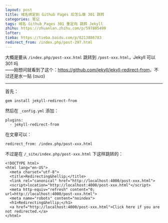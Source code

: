 ```yaml
---
layout: post
title: 域名绑定到 Github Pages 后怎么做 301 跳转
categories: 笔记
tags: 域名 Github_Pages 301 重定向 跳转 Jekyll
zhihu: https://zhuanlan.zhihu.com/p/597805499
lofter: 
tieba: https://tieba.baidu.com/p/8213886783
redirect_from: /index.php/post-297.html
---
```


大概是要从 `/index.php/post-xxx.html` 跳转到 `/post-xxx.html`，Jekyll 可以 301 吗  
——刚想问就看到了这个：<https://github.com/jekyll/jekyll-redirect-from>，不过还是水一贴 (ಡωಡ)

---

首先：

```
gem install jekyll-redirect-from
```

然后在 `_config.yml` 添加：

```
plugins:
  - jekyll-redirect-from
```

在文章可以：

```
redirect_from: /index.php/post-xxx.html
```

不过是在 `/_site/index.php/post-xxx.html` 下这样跳转的：

```
<!DOCTYPE html>
<html lang="en-US">
  <meta charset="utf-8">
  <title>Redirecting&hellip;</title>
  <link rel="canonical" href="http://localhost:4000/post-xxx.html">
  <script>location="http://localhost:4000/post-xxx.html"</script>
  <meta http-equiv="refresh" content="0; url=http://localhost:4000/post-xxx.html">
  <meta name="robots" content="noindex">
  <h1>Redirecting&hellip;</h1>
  <a href="http://localhost:4000/post-xxx.html">Click here if you are not redirected.</a>
</html>
```